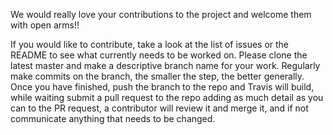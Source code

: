 We would really love your contributions to the project and welcome them with open arms!!

If you would like to contribute, take a look at the list of issues or the README to see what currently needs to be worked on.
Please clone the latest master and make a descriptive branch name for your work.
Regularly make commits on the branch, the smaller the step, the better generally.
Once you have finished, push the branch to the repo and Travis will build, while waiting submit a pull request to the repo adding as much detail as you can to the PR request, a contributor will review it and merge it, and if not communicate anything that needs to be changed.
